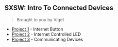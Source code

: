 ## SXSW: Intro To Connected Devices

> Brought to you by Viget


- [Project 1](https://github.com/vigetlabs/sxsw/tree/master/project-1) - Internet Button
- [Project 2](https://github.com/vigetlabs/sxsw/tree/master/project-2) - Internet Controlled LED
- [Project 3](https://github.com/vigetlabs/sxsw/tree/master/project-3) - Communicating Devices
